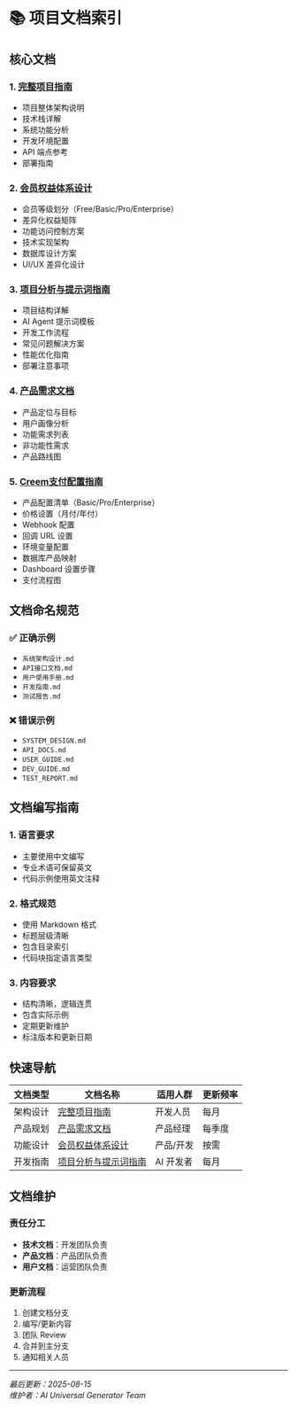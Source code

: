 # 📚 项目文档索引

## 核心文档

### 1. [完整项目指南](./完整项目指南.md)
- 项目整体架构说明
- 技术栈详解
- 系统功能分析
- 开发环境配置
- API 端点参考
- 部署指南

### 2. [会员权益体系设计](./会员权益体系设计.md)
- 会员等级划分（Free/Basic/Pro/Enterprise）
- 差异化权益矩阵
- 功能访问控制方案
- 技术实现架构
- 数据库设计方案
- UI/UX 差异化设计

### 3. [项目分析与提示词指南](./项目分析与提示词指南.md)
- 项目结构详解
- AI Agent 提示词模板
- 开发工作流程
- 常见问题解决方案
- 性能优化指南
- 部署注意事项

### 4. [产品需求文档](./产品需求文档.md)
- 产品定位与目标
- 用户画像分析
- 功能需求列表
- 非功能性需求
- 产品路线图

### 5. [Creem支付配置指南](./Creem支付配置指南.md)
- 产品配置清单（Basic/Pro/Enterprise）
- 价格设置（月付/年付）
- Webhook 配置
- 回调 URL 设置
- 环境变量配置
- 数据库产品映射
- Dashboard 设置步骤
- 支付流程图

## 文档命名规范

### ✅ 正确示例
- `系统架构设计.md`
- `API接口文档.md`
- `用户使用手册.md`
- `开发指南.md`
- `测试报告.md`

### ❌ 错误示例
- `SYSTEM_DESIGN.md`
- `API_DOCS.md`
- `USER_GUIDE.md`
- `DEV_GUIDE.md`
- `TEST_REPORT.md`

## 文档编写指南

### 1. 语言要求
- 主要使用中文编写
- 专业术语可保留英文
- 代码示例使用英文注释

### 2. 格式规范
- 使用 Markdown 格式
- 标题层级清晰
- 包含目录索引
- 代码块指定语言类型

### 3. 内容要求
- 结构清晰，逻辑连贯
- 包含实际示例
- 定期更新维护
- 标注版本和更新日期

## 快速导航

| 文档类型 | 文档名称 | 适用人群 | 更新频率 |
|---------|---------|---------|---------|
| 架构设计 | [完整项目指南](./完整项目指南.md) | 开发人员 | 每月 |
| 产品规划 | [产品需求文档](./产品需求文档.md) | 产品经理 | 每季度 |
| 功能设计 | [会员权益体系设计](./会员权益体系设计.md) | 产品/开发 | 按需 |
| 开发指南 | [项目分析与提示词指南](./项目分析与提示词指南.md) | AI 开发者 | 每月 |

## 文档维护

### 责任分工
- **技术文档**：开发团队负责
- **产品文档**：产品团队负责
- **用户文档**：运营团队负责

### 更新流程
1. 创建文档分支
2. 编写/更新内容
3. 团队 Review
4. 合并到主分支
5. 通知相关人员

---

*最后更新：2025-08-15*  
*维护者：AI Universal Generator Team*